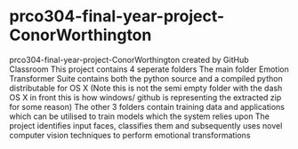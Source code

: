 # prco304-final-year-project-ConorWorthington
prco304-final-year-project-ConorWorthington created by GitHub Classroom
This project contains 4 seperate folders 
The main folder Emotion Transformer Suite contains both the python source and a compiled python distributable for OS X (Note this is not the semi empty folder with the dash OS X in front this is how windows/ github is representing the extracted zip for some reason)
The other 3 folders contain training data and applications which can be utilised to train models which the system relies upon
The project identifies input faces, classifies them and subsequently uses novel computer vision techniques to perform emotional transformations

